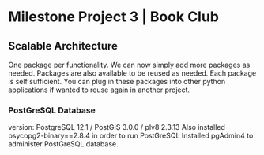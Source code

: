 # Milestone Project 3 | Book Club

## Scalable Architecture

One package per functionality. We can now simply add more packages as needed.
Packages are also available to be reused as needed. Each package is self sufficient.
You can plug in these packages into other python applications if wanted to reuse
again in another project.

### PostGreSQL Database

version: PostgreSQL 12.1 / PostGIS 3.0.0 / plv8 2.3.13
Also installed psycopg2-binary==2.8.4 in order to run PostGreSQL
Installed pgAdmin4 to administer PostGreSQL database.
